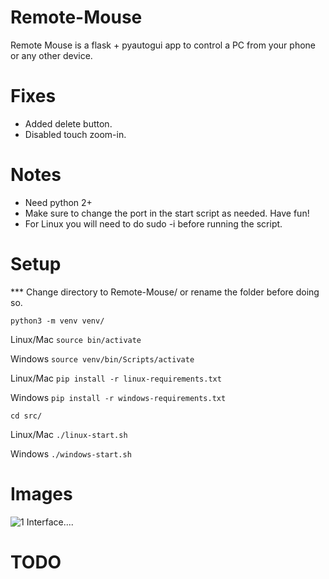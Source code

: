 # Remote-Mouse
Remote Mouse is a flask + pyautogui app to control a PC from your phone or any other device.

# Fixes
* Added delete button.
* Disabled touch zoom-in.

# Notes
* Need python 2+
* Make sure to change the port in the start script as needed. Have fun!
* For Linux you will need to do sudo -i before running the script.

# Setup
*** Change directory to Remote-Mouse/ or rename the folder before doing so.

``` python3 -m venv venv/ ```

Linux/Mac
``` source bin/activate ```

Windows
``` source venv/bin/Scripts/activate ```

Linux/Mac
``` pip install -r linux-requirements.txt ```

Windows
``` pip install -r windows-requirements.txt ```


``` cd src/ ```


Linux/Mac
``` ./linux-start.sh ```

Windows
``` ./windows-start.sh ```

# Images
![1 Interface.... ](images/pic1.png)

# TODO
